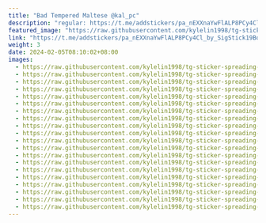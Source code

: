 ```yaml
---
title: "Bad Tempered Maltese @kal_pc"
description: "regular: https://t.me/addstickers/pa_nEXXnaYwFlALP8PCy4Cl_by_SigStick19Bot"
featured_image: "https://raw.githubusercontent.com/kylelin1998/tg-sticker-spreading-worldwide-images/main/img/a7aacddc-2b2c-4b04-8b44-61086e6fa037.jpg"
link: "https://t.me/addstickers/pa_nEXXnaYwFlALP8PCy4Cl_by_SigStick19Bot"
weight: 3
date: 2024-02-05T08:10:02+08:00
images:
  - https://raw.githubusercontent.com/kylelin1998/tg-sticker-spreading-worldwide-images/main/img/a7aacddc-2b2c-4b04-8b44-61086e6fa037.jpg
  - https://raw.githubusercontent.com/kylelin1998/tg-sticker-spreading-worldwide-images/main/img/381061f0-1640-4648-9c42-75c2a17d3497.jpg
  - https://raw.githubusercontent.com/kylelin1998/tg-sticker-spreading-worldwide-images/main/img/ce3a2ffe-b91c-4be5-ac2f-3b1676bf39f2.jpg
  - https://raw.githubusercontent.com/kylelin1998/tg-sticker-spreading-worldwide-images/main/img/9637d5ef-59a1-46b1-b747-186cf9bfb714.jpg
  - https://raw.githubusercontent.com/kylelin1998/tg-sticker-spreading-worldwide-images/main/img/29deca29-13d8-427f-ad1c-8f35949134ab.jpg
  - https://raw.githubusercontent.com/kylelin1998/tg-sticker-spreading-worldwide-images/main/img/dfa64afd-8b6f-4e1a-acf4-68a87b018e8f.jpg
  - https://raw.githubusercontent.com/kylelin1998/tg-sticker-spreading-worldwide-images/main/img/2f2a254d-5a5b-4aca-8633-05b6045cae4f.jpg
  - https://raw.githubusercontent.com/kylelin1998/tg-sticker-spreading-worldwide-images/main/img/0ca30f45-4ac8-4975-b6fa-9867d3f0ae6c.jpg
  - https://raw.githubusercontent.com/kylelin1998/tg-sticker-spreading-worldwide-images/main/img/55181f6e-fa36-4905-93e2-90ba5e18765e.jpg
  - https://raw.githubusercontent.com/kylelin1998/tg-sticker-spreading-worldwide-images/main/img/c9352e80-d7a6-4918-bca1-66a5001f2c52.jpg
  - https://raw.githubusercontent.com/kylelin1998/tg-sticker-spreading-worldwide-images/main/img/d31909fc-1c10-439d-ba2b-b1cf8c227a1f.jpg
  - https://raw.githubusercontent.com/kylelin1998/tg-sticker-spreading-worldwide-images/main/img/92d76a59-712c-4b6a-ac1f-cfb6abf193ac.jpg
  - https://raw.githubusercontent.com/kylelin1998/tg-sticker-spreading-worldwide-images/main/img/6c54e9be-2c21-42d1-8b83-2069c6606200.jpg
  - https://raw.githubusercontent.com/kylelin1998/tg-sticker-spreading-worldwide-images/main/img/2605881b-50a1-4140-a973-3a3faa7103c8.jpg
  - https://raw.githubusercontent.com/kylelin1998/tg-sticker-spreading-worldwide-images/main/img/034dd377-3725-46f4-a1df-1fb23772a0c2.jpg
  - https://raw.githubusercontent.com/kylelin1998/tg-sticker-spreading-worldwide-images/main/img/05031b4f-130c-4348-a8ba-679fe532045a.jpg
  - https://raw.githubusercontent.com/kylelin1998/tg-sticker-spreading-worldwide-images/main/img/16e9318f-3cd7-4f60-b16a-5cff797e03ab.jpg
  - https://raw.githubusercontent.com/kylelin1998/tg-sticker-spreading-worldwide-images/main/img/db17c9de-72ae-45fa-b7b0-595f6aade008.jpg
  - https://raw.githubusercontent.com/kylelin1998/tg-sticker-spreading-worldwide-images/main/img/dc646f6c-1e6e-4713-9707-40e94ed97d83.jpg
  - https://raw.githubusercontent.com/kylelin1998/tg-sticker-spreading-worldwide-images/main/img/19950330-851f-481e-90f4-53a086fd5ade.jpg
---
```

